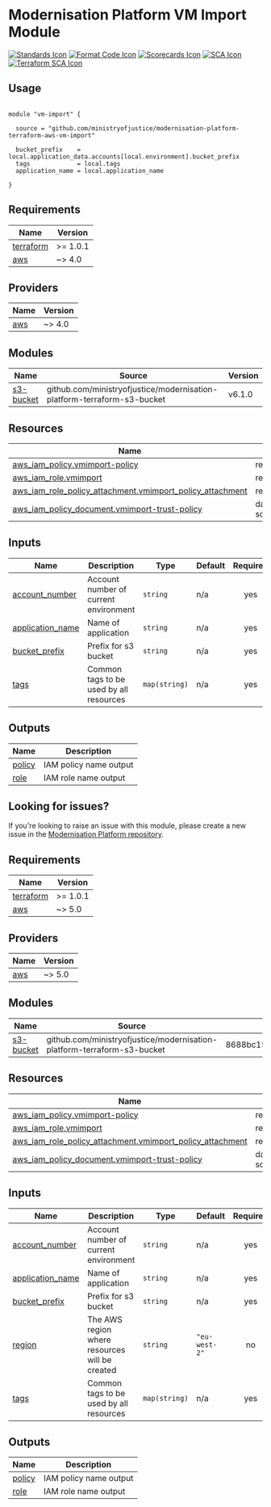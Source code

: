 # Modernisation Platform VM Import Module

[![Standards Icon]][Standards Link] [![Format Code Icon]][Format Code Link] [![Scorecards Icon]][Scorecards Link] [![SCA Icon]][SCA Link] [![Terraform SCA Icon]][Terraform SCA Link]

## Usage

```hcl

module "vm-import" {

  source = "github.com/ministryofjustice/modernisation-platform-terraform-aws-vm-import"

  bucket_prefix    = local.application_data.accounts[local.environment].bucket_prefix
  tags             = local.tags
  application_name = local.application_name

}

```
<!--- BEGIN_TF_DOCS --->
## Requirements

| Name | Version |
|------|---------|
| <a name="requirement_terraform"></a> [terraform](#requirement\_terraform) | >= 1.0.1 |
| <a name="requirement_aws"></a> [aws](#requirement\_aws) | ~> 4.0 |

## Providers

| Name | Version |
|------|---------|
| <a name="provider_aws"></a> [aws](#provider\_aws) | ~> 4.0 |

## Modules

| Name | Source | Version |
|------|--------|---------|
| <a name="module_s3-bucket"></a> [s3-bucket](#module\_s3-bucket) | github.com/ministryofjustice/modernisation-platform-terraform-s3-bucket | v6.1.0 |

## Resources

| Name | Type |
|------|------|
| [aws_iam_policy.vmimport-policy](https://registry.terraform.io/providers/hashicorp/aws/latest/docs/resources/iam_policy) | resource |
| [aws_iam_role.vmimport](https://registry.terraform.io/providers/hashicorp/aws/latest/docs/resources/iam_role) | resource |
| [aws_iam_role_policy_attachment.vmimport_policy_attachment](https://registry.terraform.io/providers/hashicorp/aws/latest/docs/resources/iam_role_policy_attachment) | resource |
| [aws_iam_policy_document.vmimport-trust-policy](https://registry.terraform.io/providers/hashicorp/aws/latest/docs/data-sources/iam_policy_document) | data source |

## Inputs

| Name | Description | Type | Default | Required |
|------|-------------|------|---------|:--------:|
| <a name="input_account_number"></a> [account\_number](#input\_account\_number) | Account number of current environment | `string` | n/a | yes |
| <a name="input_application_name"></a> [application\_name](#input\_application\_name) | Name of application | `string` | n/a | yes |
| <a name="input_bucket_prefix"></a> [bucket\_prefix](#input\_bucket\_prefix) | Prefix for s3 bucket | `string` | n/a | yes |
| <a name="input_tags"></a> [tags](#input\_tags) | Common tags to be used by all resources | `map(string)` | n/a | yes |

## Outputs

| Name | Description |
|------|-------------|
| <a name="output_policy"></a> [policy](#output\_policy) | IAM policy name output |
| <a name="output_role"></a> [role](#output\_role) | IAM role name output |

<!--- END_TF_DOCS --->

## Looking for issues?
If you're looking to raise an issue with this module, please create a new issue in the [Modernisation Platform repository](https://github.com/ministryofjustice/modernisation-platform/issues).

<!-- BEGIN_TF_DOCS -->
## Requirements

| Name | Version |
|------|---------|
| <a name="requirement_terraform"></a> [terraform](#requirement\_terraform) | >= 1.0.1 |
| <a name="requirement_aws"></a> [aws](#requirement\_aws) | ~> 5.0 |

## Providers

| Name | Version |
|------|---------|
| <a name="provider_aws"></a> [aws](#provider\_aws) | ~> 5.0 |

## Modules

| Name | Source | Version |
|------|--------|---------|
| <a name="module_s3-bucket"></a> [s3-bucket](#module\_s3-bucket) | github.com/ministryofjustice/modernisation-platform-terraform-s3-bucket | 8688bc15a08fbf5a4f4eef9b7433c5a417df8df1 |

## Resources

| Name | Type |
|------|------|
| [aws_iam_policy.vmimport-policy](https://registry.terraform.io/providers/hashicorp/aws/latest/docs/resources/iam_policy) | resource |
| [aws_iam_role.vmimport](https://registry.terraform.io/providers/hashicorp/aws/latest/docs/resources/iam_role) | resource |
| [aws_iam_role_policy_attachment.vmimport_policy_attachment](https://registry.terraform.io/providers/hashicorp/aws/latest/docs/resources/iam_role_policy_attachment) | resource |
| [aws_iam_policy_document.vmimport-trust-policy](https://registry.terraform.io/providers/hashicorp/aws/latest/docs/data-sources/iam_policy_document) | data source |

## Inputs

| Name | Description | Type | Default | Required |
|------|-------------|------|---------|:--------:|
| <a name="input_account_number"></a> [account\_number](#input\_account\_number) | Account number of current environment | `string` | n/a | yes |
| <a name="input_application_name"></a> [application\_name](#input\_application\_name) | Name of application | `string` | n/a | yes |
| <a name="input_bucket_prefix"></a> [bucket\_prefix](#input\_bucket\_prefix) | Prefix for s3 bucket | `string` | n/a | yes |
| <a name="input_region"></a> [region](#input\_region) | The AWS region where resources will be created | `string` | `"eu-west-2"` | no |
| <a name="input_tags"></a> [tags](#input\_tags) | Common tags to be used by all resources | `map(string)` | n/a | yes |

## Outputs

| Name | Description |
|------|-------------|
| <a name="output_policy"></a> [policy](#output\_policy) | IAM policy name output |
| <a name="output_role"></a> [role](#output\_role) | IAM role name output |
<!-- END_TF_DOCS -->

[Standards Link]: https://github-community.cloud-platform.service.justice.gov.uk/repository-standards/modernisation-platform-terraform-aws-vm-import "Repo standards badge."
[Standards Icon]: https://github-community.cloud-platform.service.justice.gov.uk/repository-standards/api/modernisation-platform-terraform-aws-vm-import/badge
[Format Code Icon]: https://img.shields.io/github/actions/workflow/status/ministryofjustice/modernisation-platform-terraform-aws-vm-import/format-code.yml?labelColor=231f20&style=for-the-badge&label=Formate%20Code
[Format Code Link]: https://github.com/ministryofjustice/modernisation-platform-terraform-aws-vm-import/actions/workflows/format-code.yml
[Scorecards Icon]: https://img.shields.io/github/actions/workflow/status/ministryofjustice/modernisation-platform-terraform-aws-vm-import/scorecards.yml?branch=main&labelColor=231f20&style=for-the-badge&label=Scorecards
[Scorecards Link]: https://github.com/ministryofjustice/modernisation-platform-terraform-aws-vm-import/actions/workflows/scorecards.yml
[SCA Icon]: https://img.shields.io/github/actions/workflow/status/ministryofjustice/modernisation-platform-terraform-aws-vm-import/code-scanning.yml?branch=main&labelColor=231f20&style=for-the-badge&label=Secure%20Code%20Analysis
[SCA Link]: https://github.com/ministryofjustice/modernisation-platform-terraform-aws-vm-import/actions/workflows/code-scanning.yml
[Terraform SCA Icon]: https://img.shields.io/github/actions/workflow/status/ministryofjustice/modernisation-platform-terraform-aws-vm-import/code-scanning.yml?branch=main&labelColor=231f20&style=for-the-badge&label=Terraform%20Static%20Code%20Analysis
[Terraform SCA Link]: https://github.com/ministryofjustice/modernisation-platform-terraform-aws-vm-import/actions/workflows/terraform-static-analysis.yml
